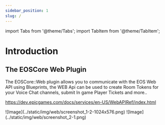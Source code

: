 ```yaml
---
sidebar_position: 1
slug: /
---
```



import Tabs from '@theme/Tabs';
import TabItem from '@theme/TabItem';

# Introduction

## The EOSCore Web Plugin
The EOSCore::Web plugin allows you to communicate with the EOS Web API using Blueprints, the WEB Api can be used to create Room Tokens for your Voice Chat channels, submit In game Player Tickets and more..

https://dev.epicgames.com/docs/services/en-US/WebAPIRef/index.html

<Tabs>
  <TabItem value="image" label="Image" default>
    ![Image](../static/img/web/screenshot_1-2-1024x576.png)
  </TabItem>
  <TabItem value="image2" label="Image 2">
    ![Image](../static/img/web/screenshot_2-1.png)
  </TabItem>
</Tabs>